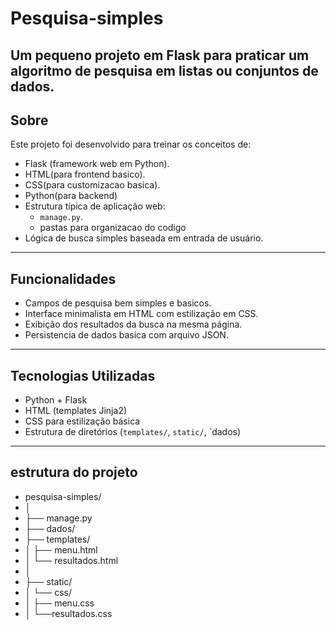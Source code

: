 # Pesquisa-simples

Um pequeno projeto em Flask para praticar um algoritmo de pesquisa em listas ou conjuntos de dados.
---
##  Sobre

Este projeto foi desenvolvido para treinar os conceitos de:
- Flask (framework web em Python).
- HTML(para frontend basico).
- CSS(para customizacao basica).
- Python(para backend)
- Estrutura típica de aplicação web:
  - `manage.py`.
  - pastas para organizacao do codigo
- Lógica de busca simples baseada em entrada de usuário.
---
##  Funcionalidades

- Campos de pesquisa bem simples e basicos.
- Interface minimalista em HTML com estilização em CSS.
- Exibição dos resultados da busca na mesma página.
- Persistencia de dados basica com arquivo JSON.
---
##  Tecnologias Utilizadas

- Python + Flask
- HTML (templates Jinja2)
- CSS para estilização básica
- Estrutura de diretórios (`templates/`, `static/`, `dados)
---
## estrutura do projeto

- pesquisa-simples/
- │
- ├── manage.py       
- ├── dados/          
- ├── templates/
- │   ├── menu.html    
- │   └── resultados.html    
- │
- ├──  static/
- │    └── css/
- │      ├── menu.css
- │      └──resultados.css
